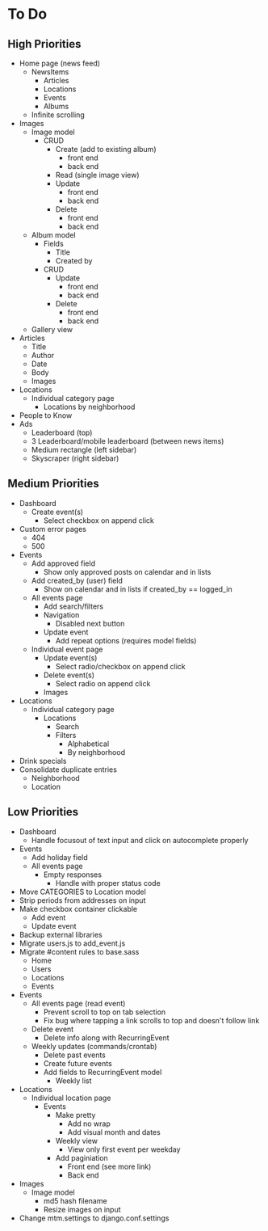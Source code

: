 # To Do

## High Priorities

- Home page (news feed)
  - NewsItems
    - Articles
    - Locations
    - Events
    - Albums
  - Infinite scrolling
- Images
  - Image model
    - CRUD
      - Create (add to existing album)
        - front end
        - back end
      - Read (single image view)
      - Update
        - front end
        - back end
      - Delete
        - front end
        - back end
  - Album model
    - Fields
      - Title
      - Created by
    - CRUD
      - Update
        - front end
        - back end
      - Delete
        - front end
        - back end
  - Gallery view
- Articles
  - Title
  - Author
  - Date
  - Body
  - Images
- Locations
  - Individual category page
    - Locations by neighborhood
- People to Know
- Ads
  - Leaderboard (top)
  - 3 Leaderboard/mobile leaderboard (between news items)
  - Medium rectangle (left sidebar)
  - Skyscraper (right sidebar)

## Medium Priorities

- Dashboard
  - Create event(s)
    - Select checkbox on append click
- Custom error pages
  - 404
  - 500
- Events
  - Add approved field
    - Show only approved posts on calendar and in lists
  - Add created_by (user) field
    - Show on calendar and in lists if created_by == logged_in
  - All events page
    - Add search/filters
    - Navigation
      - Disabled next button
    - Update event
      - Add repeat options (requires model fields)
  - Individual event page
    - Update event(s)
      - Select radio/checkbox on append click
    - Delete event(s)
      - Select radio on append click
    - Images
- Locations
  - Individual category page
    - Locations
      - Search
      - Filters
        - Alphabetical
        - By neighborhood
- Drink specials
- Consolidate duplicate entries
  - Neighborhood
  - Location

## Low Priorities

- Dashboard
  - Handle focusout of text input and click on autocomplete properly
- Events
  - Add holiday field
  - All events page
    - Empty responses
      - Handle with proper status code
- Move CATEGORIES to Location model
- Strip periods from addresses on input
- Make checkbox container clickable
  - Add event
  - Update event
- Backup external libraries
- Migrate users.js to add_event.js
- Migrate #content rules to base.sass
  - Home
  - Users
  - Locations
  - Events
- Events
  - All events page (read event)
    - Prevent scroll to top on tab selection
    - Fix bug where tapping a link scrolls to top and doesn't follow link
  - Delete event
    - Delete info along with RecurringEvent
  - Weekly updates (commands/crontab)
    - Delete past events
    - Create future events
    - Add fields to RecurringEvent model
      - Weekly list
- Locations
  - Individual location page
    - Events
      - Make pretty
        - Add no wrap
        - Add visual month and dates
      - Weekly view
        - View only first event per weekday
      - Add paginiation
        - Front end (see more link)
        - Back end
- Images
  - Image model
    - md5 hash filename
    - Resize images on input
- Change mtm.settings to django.conf.settings
